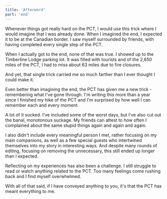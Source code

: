 ```yaml
---
title: 'Afterword'
part: 'end'
---
```


Whenever things got really hard on the PCT, I would use this trick where I would imagine that I was already done. When I
imagined the end, I expected it to be at the Canadian border. I saw myself surrounded by friends, with having completed
every single step of the PCT.

When I actually got to the end, none of that was true. I showed up to the Timberline Lodge parking lot. It was filled
with tourists and of the 2,650 miles of the PCT, I had to miss about 63 miles due to fire closures.

And yet, that single trick carried me so much farther than I ever thought I could make it.

Even better than imagining the end, the PCT has given me a new trick - remembering what I've gone through. I'm writing
this more than a year since I finished my hike of the PCT and I'm surprised by how well I can remember each and every
moment.

A lot of it sucked. I've included some of the worst days, but I've also cut out the banal, monotonous suckage. My
friends can attest to how often I complained about the same stupid things again and again and again.

I also didn't include every meaningful person I met, rather focusing on my main companions, as well as a few special
guests who intertwined themselves into my story in interesting ways. And despite many rounds of editing, focusing on
removing the unnecessary, this still ended up longer than I expected.

Reflecting on my experiences has also been a challenge. I still struggle to read or watch anything related to the PCT.
Too many feelings come rushing back and I find myself overwhelmed.

With all of that said, if I have conveyed anything to you, it's that the PCT has meant everything to me.
